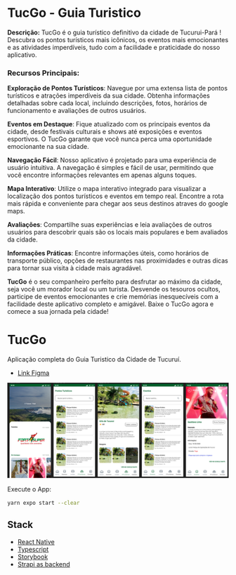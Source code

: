 
# TucGo - Guia Turistico


**Descrição:**
TucGo é o guia turístico definitivo da cidade de Tucurui-Pará ! Descubra os pontos turísticos mais icônicos, os eventos mais emocionantes e as atividades imperdíveis, tudo com a facilidade e praticidade do nosso aplicativo.

### Recursos Principais:

**Exploração de Pontos Turísticos**: Navegue por uma extensa lista de pontos turísticos e atrações imperdíveis da sua cidade. Obtenha informações detalhadas sobre cada local, incluindo descrições, fotos, horários de funcionamento e avaliações de outros usuários.

**Eventos em Destaque**: Fique atualizado com os principais eventos da cidade, desde festivais culturais e shows até exposições e eventos esportivos. O TucGo garante que você nunca perca uma oportunidade emocionante na sua cidade.

**Navegação Fácil**: Nosso aplicativo é projetado para uma experiência de usuário intuitiva. A navegação é simples e fácil de usar, permitindo que você encontre informações relevantes em apenas alguns toques.

**Mapa Interativo**: Utilize o mapa interativo integrado para visualizar a localização dos pontos turísticos e eventos em tempo real. Encontre a rota mais rápida e conveniente para chegar aos seus destinos atraves do google maps.

**Avaliações**: Compartilhe suas experiências e leia avaliações de outros usuários para descobrir quais são os locais mais populares e bem avaliados da cidade.

**Informações Práticas**: Encontre informações úteis, como horários de transporte público, opções de restaurantes nas proximidades e outras dicas para tornar sua visita à cidade mais agradável.

**TucGo** é o seu companheiro perfeito para desfrutar ao máximo da cidade, seja você um morador local ou um turista. Desvende os tesouros ocultos, participe de eventos emocionantes e crie memórias inesquecíveis com a facilidade deste aplicativo completo e amigável. Baixe o TucGo agora e comece a sua jornada pela cidade!

# TucGo
Aplicação completa do Guia Turistico da Cidade de Tucuruí.

- [Link Figma](https://www.figma.com/file/h3QaD3qpo2INaEkfqjY8Hh/Aplicativo-Guia-Tucuru%C3%AD?type=design&node-id=0-1&mode=design&t=KfpZ3SPooCja0wcD-0)

![App Screenshot](.github/cover.png)



Execute o App:

```bash
yarn expo start --clear
```
## Stack

- [React Native](https://reactnative.dev/)
- [Typescript](https://www.typescriptlang.org/)
- [Storybook](https://storybook.js.org/)
- [Strapi as backend](https://strapi.io/) 



